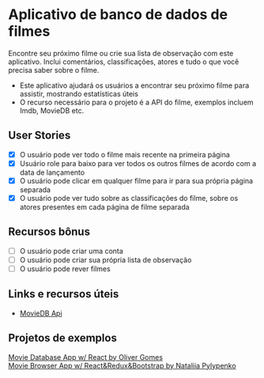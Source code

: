 # Aplicativo de banco de dados de filmes

Encontre seu próximo filme ou crie sua lista de observação com este aplicativo. Inclui comentários, classificações, atores e tudo o que você precisa saber sobre o filme.

- Este aplicativo ajudará os usuários a encontrar seu próximo filme para assistir, mostrando estatísticas úteis
- O recurso necessário para o projeto é a API do filme, exemplos incluem Imdb, MovieDB etc.

## User Stories

- [x] O usuário pode ver todo o filme mais recente na primeira página
- [x] Usuário role para baixo para ver todos os outros filmes de acordo com a data de lançamento
- [x] O usuário pode clicar em qualquer filme para ir para sua própria página separada
- [x] O usuário pode ver tudo sobre as classificações do filme, sobre os atores presentes em cada página de filme separada

## Recursos bônus

- [ ] O usuário pode criar uma conta
- [ ] O usuário pode criar sua própria lista de observação
- [ ] O usuário pode rever filmes

## Links e recursos úteis

-   [MovieDB Api](https://developers.themoviedb.org/3)

## Projetos de exemplos

[Movie Database App w/ React by Oliver Gomes](http://phobic-heat.surge.sh/)  
[Movie Browser App w/ React&Redux&Bootstrap by Nataliia Pylypenko](https://api-cinema-10d15.firebaseapp.com/)
